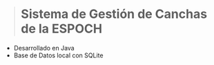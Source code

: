 ># Sistema de Gestión de Canchas de la ESPOCH
* Desarrollado en Java
* Base de Datos local con SQLite

